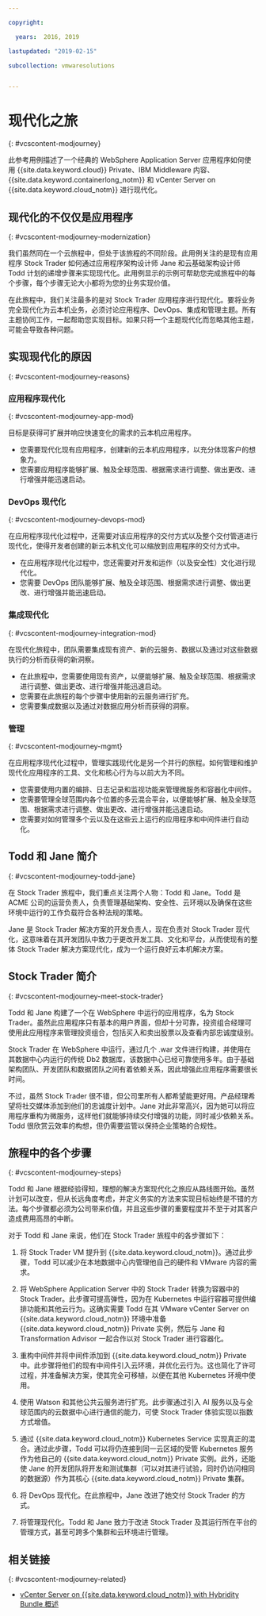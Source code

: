 ```yaml
---

copyright:

  years:  2016, 2019

lastupdated: "2019-02-15"

subcollection: vmwaresolutions


---
```


# 现代化之旅
{: #vcscontent-modjourney}

此参考用例描述了一个经典的 WebSphere Application Server 应用程序如何使用 {{site.data.keyword.cloud}} Private、IBM Middleware 内容、{{site.data.keyword.containerlong_notm}} 和 vCenter Server on {{site.data.keyword.cloud_notm}} 进行现代化。

## 现代化的不仅仅是应用程序
{: #vcscontent-modjourney-modernization}

我们虽然同在一个云旅程中，但处于该旅程的不同阶段。此用例关注的是现有应用程序 Stock Trader 如何通过应用程序架构设计师 Jane 和云基础架构设计师 Todd 计划的递增步骤来实现现代化。此用例显示的示例可帮助您完成旅程中的每个步骤，每个步骤无论大小都将为您的业务实现价值。

在此旅程中，我们关注最多的是对 Stock Trader 应用程序进行现代化。要将业务完全现代化为云本机业务，必须讨论应用程序、DevOps、集成和管理主题。所有主题协同工作，一起帮助您实现目标。如果只将一个主题现代化而忽略其他主题，可能会导致各种问题。

## 实现现代化的原因
{: #vcscontent-modjourney-reasons}

### 应用程序现代化
{: #vcscontent-modjourney-app-mod}

目标是获得可扩展并响应快速变化的需求的云本机应用程序。

* 您需要现代化现有应用程序，创建新的云本机应用程序，以充分体现客户的想象力。
* 您需要应用程序能够扩展、触及全球范围、根据需求进行调整、做出更改、进行增强并能迅速启动。

### DevOps 现代化
{: #vcscontent-modjourney-devops-mod}

在应用程序现代化过程中，还需要对该应用程序的交付方式以及整个交付管道进行现代化，使得开发者创建的新云本机文化可以缩放到应用程序的交付方式中。

* 在应用程序现代化过程中，您还需要对开发和运作（以及安全性）文化进行现代化。
* 您需要 DevOps 团队能够扩展、触及全球范围、根据需求进行调整、做出更改、进行增强并能迅速启动。

###  集成现代化
{: #vcscontent-modjourney-integration-mod}

在现代化旅程中，团队需要集成现有资产、新的云服务、数据以及通过对这些数据执行的分析而获得的新洞察。

* 在此旅程中，您需要使用现有资产，以便能够扩展、触及全球范围、根据需求进行调整、做出更改、进行增强并能迅速启动。
* 您需要在此旅程的每个步骤中使用新的云服务进行扩充。
* 您需要集成数据以及通过对数据应用分析而获得的洞察。

### 管理
{: #vcscontent-modjourney-mgmt}

在应用程序现代化过程中，管理实践现代化是另一个并行的旅程。如何管理和维护现代化应用程序的工具、文化和核心行为与以前大为不同。

* 您需要使用内置的编排、日志记录和监视功能来管理微服务和容器化中间件。
* 您需要管理全球范围内各个位置的多云混合平台，以便能够扩展、触及全球范围、根据需求进行调整、做出更改、进行增强并能迅速启动。
* 您需要对如何管理多个云以及在这些云上运行的应用程序和中间件进行自动化。

## Todd 和 Jane 简介
{: #vcscontent-modjourney-todd-jane}

在 Stock Trader 旅程中，我们重点关注两个人物：Todd 和 Jane。Todd 是 ACME 公司的运营负责人，负责管理基础架构、安全性、云环境以及确保在这些环境中运行的工作负载符合各种法规的策略。

Jane 是 Stock Trader 解决方案的开发负责人，现在负责对 Stock Trader 现代化，这意味着在其开发团队中致力于更改开发工具、文化和平台，从而使现有的整体 Stock Trader 解决方案现代化，成为一个运行良好云本机解决方案。

## Stock Trader 简介
{: #vcscontent-modjourney-meet-stock-trader}

Todd 和 Jane 构建了一个在 WebSphere 中运行的应用程序，名为 Stock Trader。虽然此应用程序只有基本的用户界面，但却十分可靠，投资组合经理可使用此应用程序来管理投资组合，包括买入和卖出股票以及查看内部忠诚度级别。

Stock Trader 在 WebSphere 中运行，通过几个 .war 文件进行构建，并使用在其数据中心内运行的传统 Db2 数据库，该数据中心已经可靠使用多年。由于基础架构团队、开发团队和数据团队之间有着依赖关系，因此增强此应用程序需要很长时间。

不过，虽然 Stock Trader 很不错，但公司里所有人都希望能更好用。产品经理希望将社交媒体添加到他们的忠诚度计划中。Jane 对此非常高兴，因为她可以将应用程序重构为微服务，这样他们就能够持续交付增强的功能，同时减少依赖关系。Todd 很欣赏云效率的构想，但仍需要监管以保持企业策略的合规性。

## 旅程中的各个步骤
{: #vcscontent-modjourney-steps}

Todd 和 Jane 根据经验得知，理想的解决方案现代化之旅应从路线图开始。虽然计划可以改变，但从长远角度考虑，并定义务实的方法来实现目标始终是不错的方法。每个步骤都必须为公司带来价值，并且这些步骤的重要程度并不至于对其客户造成费用高昂的中断。

对于 Todd 和 Jane 来说，他们在 Stock Trader 旅程中的各步骤如下：
1. 将 Stock Trader VM 提升到 {{site.data.keyword.cloud_notm}}。通过此步骤，Todd 可以减少在本地数据中心内管理他自己的硬件和 VMware 内容的需求。

2. 将 WebSphere Application Server 中的 Stock Trader 转换为容器中的 Stock Trader。此步骤可提高弹性，因为在 Kubernetes 中运行容器可提供编排功能和其他云行为。这确实需要 Todd 在其 VMware vCenter Server on {{site.data.keyword.cloud_notm}} 环境中准备 {{site.data.keyword.cloud_notm}} Private 实例，然后与 Jane 和 Transformation Advisor 一起合作以对 Stock Trader 进行容器化。

3. 重构中间件并将中间件添加到 {{site.data.keyword.cloud_notm}} Private 中。此步骤将他们的现有中间件引入云环境，并优化云行为。这也简化了许可过程，并准备解决方案，使其完全可移植，以便在其他 Kubernetes 环境中使用。

4. 使用 Watson 和其他公共云服务进行扩充。此步骤通过引入 AI 服务以及与全球范围内的云数据中心进行通信的能力，可使 Stock Trader 体验实现以指数方式增值。

5. 通过 {{site.data.keyword.cloud_notm}} Kubernetes Service 实现真正的混合。通过此步骤，Todd 可以将仍连接到同一云区域的受管 Kubernetes 服务作为他自己的 {{site.data.keyword.cloud_notm}} Private 实例。此外，还能使 Jane 的开发团队将开发和测试集群（可以对其进行试验，同时仍访问相同的数据源）作为其核心 {{site.data.keyword.cloud_notm}} Private 集群。

6. 将 DevOps 现代化。在此旅程中，Jane 改进了她交付 Stock Trader 的方式。

7. 将管理现代化。Todd 和 Jane 致力于改进 Stock Trader 及其运行所在平台的管理方式，甚至可跨多个集群和云环境进行管理。

## 相关链接
{: #vcscontent-modjourney-related}

* [vCenter Server on {{site.data.keyword.cloud_notm}} with Hybridity Bundle 概述](/docs/services/vmwaresolutions/archiref/vcs?topic=vmware-solutions-vcs-hybridity-intro)
